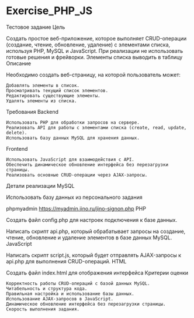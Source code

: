 # Exercise_PHP_JS
Тестовое задание
Цель

Создать простое веб-приложение, которое выполняет CRUD-операции (создание, чтение, обновление, удаление) с элементами списка, используя PHP, MySQL и JavaScript.
При реализации не использовать готовые решения и фрейворки. Элементы списка выводить в таблицу
Описание

Необходимо создать веб-страницу, на которой пользователь может:

    Добавлять элементы в список.
    Просматривать текущий список элементов.
    Редактировать существующие элементы.
    Удалять элементы из списка.

Требования
Backend

    Использовать PHP для обработки запросов на сервере.
    Реализовать API для работы с элементами списка (create, read, update, delete).
    Использовать базу данных MySQL для хранения данных.

Frontend

    Использовать JavaScript для взаимодействия с API.
    Обеспечить динамическое обновление интерфейса без перезагрузки страницы.
    Реализовать основные CRUD-операции через AJAX-запросы.

Детали реализации
MySQL

Использовать базу данных из персонального задания

phpmyadmin https://myadmin.jino.ru/jino-signon.php
PHP

Создать файл config.php для настроек подключения к базе данных.

Написать скрипт api.php, который обрабатывает запросы на создание, чтение, обновление и удаление элементов в базе данных MySQL.
JavaScript

Написать скрипт script.js, который будет отправлять AJAX-запросы к api.php для выполнения CRUD-операций.
HTML

Создать файл index.html для отображения интерфейса
Критерии оценки

    Корректность работы CRUD-операций с базой данных MySQL.
    Читабельность и структура кода.
    Правильная настройка и использование базы данных.
    Использование AJAX-запросов в JavaScript.
    Динамическое обновление интерфейса без перезагрузки страницы.
    Скорость выполнения задания.
